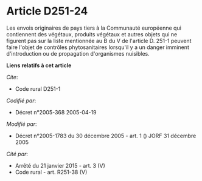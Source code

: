# Article D251-24

Les envois originaires de pays tiers à la Communauté européenne qui contiennent des végétaux, produits végétaux et autres
objets qui ne figurent pas sur la liste mentionnée au B du V de l'article D. 251-1 peuvent faire l'objet de contrôles
phytosanitaires lorsqu'il y a un danger imminent d'introduction ou de propagation d'organismes nuisibles.

**Liens relatifs à cet article**

_Cite_:

  - Code rural D251-1

_Codifié par_:

  - Décret n°2005-368 2005-04-19

_Modifié par_:

  - Décret n°2005-1783 du 30 décembre 2005 - art. 1 () JORF 31 décembre 2005

_Cité par_:

  - Arrêté du 21 janvier 2015 - art. 3 (V)
  - Code rural - art. R251-38 (V)
